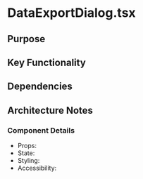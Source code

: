# DataExportDialog.tsx

## Purpose

## Key Functionality

## Dependencies

## Architecture Notes

### Component Details
- Props: 
- State: 
- Styling: 
- Accessibility: 
